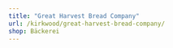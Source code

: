```yaml
---
title: "Great Harvest Bread Company"
url: /kirkwood/great-harvest-bread-company/
shop: Bäckerei
---
```

